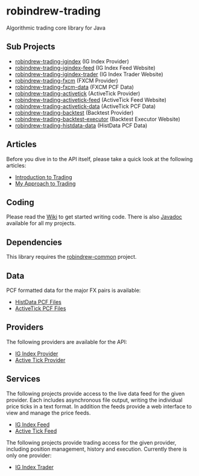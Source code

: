 # robindrew-trading
Algorithmic trading core library for Java

## Sub Projects
* [robindrew-trading-igindex](https://github.com/robindrew/robindrew-trading-igindex) (IG Index Provider)
* [robindrew-trading-igindex-feed](https://github.com/robindrew/robindrew-trading-igindex-feed) (IG Index Feed Website)
* [robindrew-trading-igindex-trader](https://github.com/robindrew/robindrew-trading-igindex-trader) (IG Index Trader Website)
* [robindrew-trading-fxcm](https://github.com/robindrew/robindrew-trading-fxcm) (FXCM Provider)
* [robindrew-trading-fxcm-data](https://github.com/robindrew/robindrew-trading-fxcm-data) (FXCM PCF Data)
* [robindrew-trading-activetick](https://github.com/robindrew/robindrew-trading-activetick) (ActiveTick Provider)
* [robindrew-trading-activetick-feed](https://github.com/robindrew/robindrew-trading-activetick-feed) (ActiveTick Feed Website)
* [robindrew-trading-activetick-data](https://github.com/robindrew/robindrew-trading-activetick-data) (ActiveTick PCF Data)
* [robindrew-trading-backtest](https://github.com/robindrew/robindrew-trading-backtest) (Backtest Provider)
* [robindrew-trading-backtest-executor](https://github.com/robindrew/robindrew-trading-backtest-executor) (Backtest Executor Website)
* [robindrew-trading-histdata-data](https://github.com/robindrew/robindrew-trading-histdata-data) (HistData PCF Data)

## Articles
Before you dive in to the API itself, please take a quick look at the following articles:
* [Introduction to Trading](https://github.com/robindrew/robindrew-trading/wiki/Article:-Introduction-to-Trading)
* [My Approach to Trading](https://github.com/robindrew/robindrew-trading/wiki/Article:-My-Approach-to-Trading)

## Coding
Please read the [Wiki](https://github.com/robindrew/robindrew-trading/wiki) to get started writing code.
There is also [Javadoc](https://htmlpreview.github.io/?https://raw.githubusercontent.com/robindrew/robindrew-javadoc/master/docs/index.html?overview-summary.html) available for all my projects.

## Dependencies
This library requires the [robindrew-common](https://github.com/robindrew/robindrew-common) project.

## Data
PCF formatted data for the major FX pairs is available:
* [HistData PCF Files](https://github.com/robindrew/robindrew-trading-histdata-data)
* [ActiveTick PCF Files](https://github.com/robindrew/robindrew-trading-activetick-data)

## Providers
The following providers are available for the API:
* [IG Index Provider](https://github.com/robindrew/robindrew-trading-igindex)
* [Active Tick Provider](https://github.com/robindrew/robindrew-trading-activetick)

## Services
The following projects provide access to the live data feed for the given provider. Each includes asynchronous file output, writing the individual price ticks in a text format. In addition the feeds provide a web interface to view and manage the price feeds.
* [IG Index Feed](https://github.com/robindrew/robindrew-trading-igindex-feed)
* [Active Tick Feed](https://github.com/robindrew/robindrew-trading-activetick-feed)

The following projects provide trading access for the given provider, including position management, history and execution. Currently there is only one provider:
* [IG Index Trader](https://github.com/robindrew/robindrew-trading/wiki/Service:-IG-Index-Trader)

